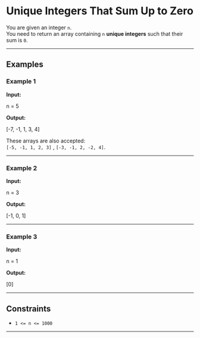 # Unique Integers That Sum Up to Zero

You are given an integer `n`.  
You need to return an array containing `n` **unique integers** such that their sum is `0`.

---

## Examples

### Example 1
**Input:**  

n = 5

**Output:**  

[-7, -1, 1, 3, 4]

These arrays are also accepted:  
`[-5, -1, 1, 2, 3]` , `[-3, -1, 2, -2, 4]`.

---

### Example 2
**Input:**  

n = 3

**Output:**  

[-1, 0, 1]


---

### Example 3
**Input:**  

n = 1

**Output:**  

[0]


---

## Constraints
- `1 <= n <= 1000`

---
